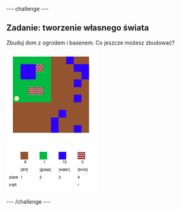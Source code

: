 \--- challenge \---

## Zadanie: tworzenie własnego świata

Zbuduj dom z ogrodem i basenem. Co jeszcze możesz zbudować?

![zrzut ekranu](images/craft-build-example.png)

\--- /challenge \---